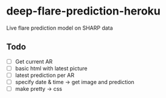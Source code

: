 # deep-flare-prediction-heroku
Live flare prediction model on SHARP data


## Todo
* [ ] Get current AR
* [ ] basic html with latest picture
* [ ] latest prediction per AR
* [ ] specify date & time -> get image and prediction
* [ ] make pretty -> css

